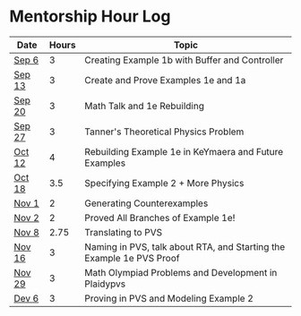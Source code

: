 # Mentorship Hour Log

| Date                             | Hours   | Topic                                                                 |
| -------------------------------- | ------- | --------------------------------------------------------------------- |
| [Sep 6](journals/2023-09-06.md)  | 3       | Creating Example 1b with Buffer and Controller                        |
| [Sep 13](journals/2023-09-13.md) | 3       | Create and Prove Examples 1e and 1a                                   |
| [Sep 20](journals/2023-09-20.md) | 3       | Math Talk and 1e Rebuilding                                           |
| [Sep 27](journals/2023-09-27.md) | 3       | Tanner's Theoretical Physics Problem                                  |
| [Oct 12](journals/2023-10-12.md) | 4       | Rebuilding Example 1e in KeYmaera and Future Examples                 |
| [Oct 18](journals/2023-10-18.md) | 3.5     | Specifying Example 2 + More Physics                                   |
| [Nov 1](journals/2023-11-01.md)  | 2       | Generating Counterexamples                                            |
| [Nov 2](journals/2023-11-02.md)  | 2       | Proved All Branches of Example 1e!                                    |
| [Nov 8](journals/2023-11-08.md)  | 2.75    | Translating to PVS                                                    |
| [Nov 16](journals/2023-11-16.md) | 3       | Naming in PVS, talk about RTA, and Starting the Example 1e PVS Proof  |
| [Nov 29](journals/2023-11-29.md) | 3       | Math Olympiad Problems and Development in Plaidypvs                   |
| [Dev 6](journals/2023-12-06.md)  | 3       | Proving in PVS and Modeling Example 2                                 |
